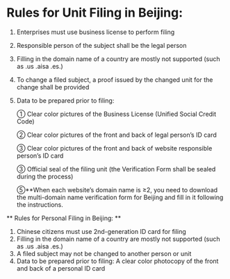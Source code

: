# **Rules for Unit Filing in Beijing:**

1. Enterprises must use business license to perform filing

2. Responsible person of the subject shall be the legal person

3. Filling in the domain name of a country are mostly not supported (such as .us .aisa .es.)

4. To change a filed subject, a proof issued by the changed unit for the change shall be provided

5. Data to be prepared prior to filing:

   ① Clear color pictures of the Business License (Unified Social Credit Code)

   ② Clear color pictures of the front and back of legal person’s ID card

   ③ Clear color pictures of the front and back of website responsible person’s ID card

   ③ Official seal of the filing unit (the Verification Form shall be sealed during the process)

   ⑤**When each website’s domain name is ≥2, you need to download the multi-domain name verification form for Beijing and fill in it following the instructions.

   

** Rules for Personal Filing in Beijing: **

1. Chinese citizens must use 2nd-generation ID card for filing
2. Filling in the domain name of a country are mostly not supported (such as .us .aisa .es.)
3. A filed subject may not be changed to another person or unit
4. Data to be prepared prior to filing: A clear color photocopy of the front and back of a personal ID card